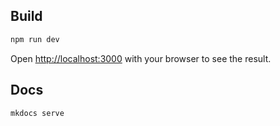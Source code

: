## Build

```bash
npm run dev
```

Open [http://localhost:3000](http://localhost:3000) with your browser to see the result.

## Docs

```bash
mkdocs serve
```
